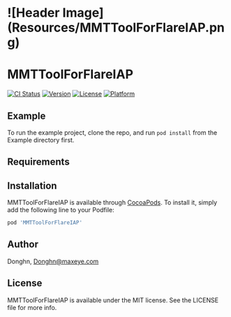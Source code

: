 # !**[**Header Image**]**(Resources/MMTToolForFlareIAP.png)

# MMTToolForFlareIAP

[![CI Status](https://img.shields.io/travis/Donghn/MMTToolForFlareIAP.svg?style=flat)](https://travis-ci.org/Donghn/MMTToolForFlareIAP)
[![Version](https://img.shields.io/cocoapods/v/MMTToolForFlareIAP.svg?style=flat)](https://cocoapods.org/pods/MMTToolForFlareIAP)
[![License](https://img.shields.io/cocoapods/l/MMTToolForFlareIAP.svg?style=flat)](https://cocoapods.org/pods/MMTToolForFlareIAP)
[![Platform](https://img.shields.io/cocoapods/p/MMTToolForFlareIAP.svg?style=flat)](https://cocoapods.org/pods/MMTToolForFlareIAP)

## Example

To run the example project, clone the repo, and run `pod install` from the Example directory first.

## Requirements

## Installation

MMTToolForFlareIAP is available through [CocoaPods](https://cocoapods.org). To install
it, simply add the following line to your Podfile:

```ruby
pod 'MMTToolForFlareIAP'
```

## Author

Donghn, Donghn@maxeye.com

## License

MMTToolForFlareIAP is available under the MIT license. See the LICENSE file for more info.
